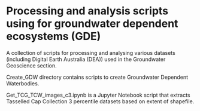 Processing and analysis scripts using for groundwater dependent ecosystems (GDE)
================================================================================

A collection of scripts for processing and analysing various datasets (including Digital Earth Australia (DEA))
used in the Groundwater Geoscience section.

Create_GDW directory contains scripts to create Groundwater Dependent Waterbodies.

Get_TCG_TCW_images_c3.ipynb is a Jupyter Notebook script that extracts Tasselled Cap Collection 3 
percentile datasets based on extent of shapefile.
